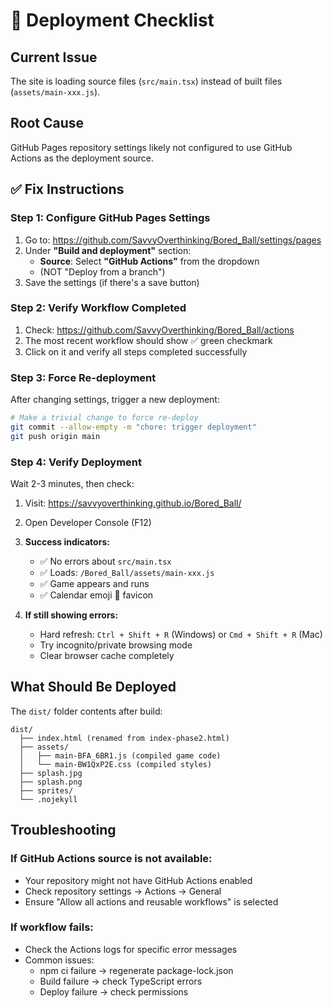 # 🚀 Deployment Checklist

## Current Issue
The site is loading source files (`src/main.tsx`) instead of built files (`assets/main-xxx.js`).

## Root Cause
GitHub Pages repository settings likely not configured to use GitHub Actions as the deployment source.

## ✅ Fix Instructions

### Step 1: Configure GitHub Pages Settings

1. Go to: https://github.com/SavvyOverthinking/Bored_Ball/settings/pages
2. Under **"Build and deployment"** section:
   - **Source**: Select **"GitHub Actions"** from the dropdown
   - (NOT "Deploy from a branch")
3. Save the settings (if there's a save button)

### Step 2: Verify Workflow Completed

1. Check: https://github.com/SavvyOverthinking/Bored_Ball/actions
2. The most recent workflow should show ✅ green checkmark
3. Click on it and verify all steps completed successfully

### Step 3: Force Re-deployment

After changing settings, trigger a new deployment:

```bash
# Make a trivial change to force re-deploy
git commit --allow-empty -m "chore: trigger deployment"
git push origin main
```

### Step 4: Verify Deployment

Wait 2-3 minutes, then check:

1. Visit: https://savvyoverthinking.github.io/Bored_Ball/
2. Open Developer Console (F12)
3. **Success indicators:**
   - ✅ No errors about `src/main.tsx`
   - ✅ Loads: `/Bored_Ball/assets/main-xxx.js`
   - ✅ Game appears and runs
   - ✅ Calendar emoji 📅 favicon

4. **If still showing errors:**
   - Hard refresh: `Ctrl + Shift + R` (Windows) or `Cmd + Shift + R` (Mac)
   - Try incognito/private browsing mode
   - Clear browser cache completely

## What Should Be Deployed

The `dist/` folder contents after build:
```
dist/
  ├── index.html (renamed from index-phase2.html)
  ├── assets/
  │   ├── main-BFA_6BR1.js (compiled game code)
  │   └── main-BW1QxP2E.css (compiled styles)
  ├── splash.jpg
  ├── splash.png
  ├── sprites/
  └── .nojekyll
```

## Troubleshooting

### If GitHub Actions source is not available:
- Your repository might not have GitHub Actions enabled
- Check repository settings → Actions → General
- Ensure "Allow all actions and reusable workflows" is selected

### If workflow fails:
- Check the Actions logs for specific error messages
- Common issues:
  - npm ci failure → regenerate package-lock.json
  - Build failure → check TypeScript errors
  - Deploy failure → check permissions

